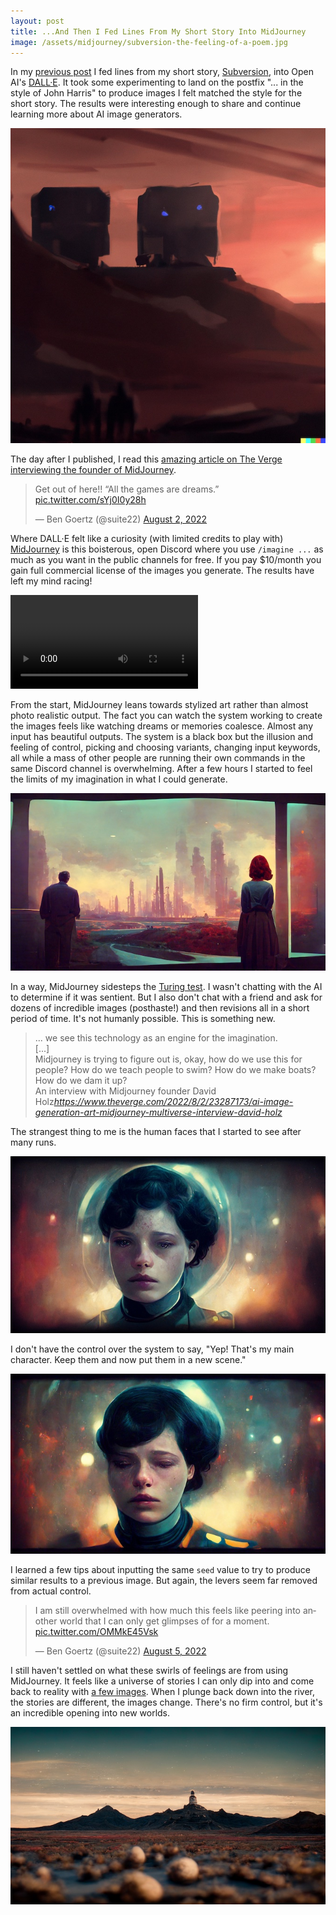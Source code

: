 ```yaml
---
layout: post
title: ...And Then I Fed Lines From My Short Story Into MidJourney
image: /assets/midjourney/subversion-the-feeling-of-a-poem.jpg
---
```


In my [previous post](/2022/08/01/creating-with-dalle/) I fed lines from my short story, [Subversion](/fiction/subversion), into Open AI's [DALL·E](https://openai.com/dall-e-2/). It took some experimenting to land on the postfix "... in the style of John Harris" to produce images I felt matched the style for the short story. The results were interesting enough to share and continue learning more about AI image generators.

![Example from DALL·E](/assets/dalle2-subversion-rouge-sunset.jpg)

The day after I published, I read this [amazing article on The Verge interviewing the founder of MidJourney](https://www.theverge.com/2022/8/2/23287173/ai-image-generation-art-midjourney-multiverse-interview-david-holz).

<blockquote class="twitter-tweet" data-dnt="true" data-theme="dark"><p lang="en" dir="ltr">Get out of here!! “All the games are dreams.” <a href="https://t.co/sYj0I0y28h">pic.twitter.com/sYj0I0y28h</a></p>&mdash; Ben Goertz (@suite22) <a href="https://twitter.com/suite22/status/1554518987446267910?ref_src=twsrc%5Etfw">August 2, 2022</a></blockquote> <script async src="https://platform.twitter.com/widgets.js" charset="utf-8"></script>

Where DALL·E felt like a curiosity (with limited credits to play with) [MidJourney](https://www.midjourney.com/) is this boisterous, open Discord where you use `/imagine ...` as much as you want in the public channels for free. If you pay $10/month you gain full commercial license of the images you generate. The results have left my mind racing!

![MidJourney Video Render](/assets/midjourney/midjourney-render-feeling-of-a-poem.mp4)

From the start, MidJourney leans towards stylized art rather than almost photo realistic output. The fact you can watch the system working to create the images feels like watching dreams or memories coalesce. Almost any input has beautiful outputs. The system is a black box but the illusion and feeling of control, picking and choosing variants, changing input keywords, all while a mass of other people are running their own commands in the same Discord channel is overwhelming. After a few hours I started to feel the limits of my imagination in what I could generate.

<a title="MidJourney Job Info" href="https://www.midjourney.com/app/jobs/4d6a0acc-09d1-43cc-b01f-91596c6fd053/"><img alt="MidJourney The Feeling of a Poem" src="/assets/midjourney/subversion-the-feeling-of-a-poem.jpg"></a>

In a way, MidJourney sidesteps the [Turing test](https://en.wikipedia.org/wiki/Turing_test). I wasn't chatting with the AI to determine if it was sentient. But I also don't chat with a friend and ask for dozens of incredible images (posthaste!) and then revisions all in a short period of time. It's not humanly possible. This is something new.

<blockquote class="quoteback" darkmode="true" data-title="An interview with Midjourney founder David Holz" data-author="David Holz" cite="https://www.theverge.com/2022/8/2/23287173/ai-image-generation-art-midjourney-multiverse-interview-david-holz">
<div>
... we see this technology as an engine for the imagination.<br>
[...]<br>
Midjourney is trying to figure out is, okay, how do we use this for people? How do we teach people to swim? How do we make boats? How do we dam it up?
</div>
<footer>An interview with Midjourney founder David Holz<cite><a href="https://www.theverge.com/2022/8/2/23287173/ai-image-generation-art-midjourney-multiverse-interview-david-holz">https://www.theverge.com/2022/8/2/23287173/ai-image-generation-art-midjourney-multiverse-interview-david-holz</a></cite></footer>
</blockquote><script src="https://cdn.jsdelivr.net/gh/Blogger-Peer-Review/quotebacks@1/quoteback.js"></script>

The strangest thing to me is the human faces that I started to see after many runs.

<a title="MidJourney Job Info" href="https://www.midjourney.com/app/jobs/7be7b230-f5a2-46dc-b2ac-eac33357f472/"><img alt="MidJourney A Character's Face" src="/assets/midjourney/midjourney-character-face.jpg"></a>

I don't have the control over the system to say, "Yep! That's my main character. Keep them and now put them in a new scene." 

<a title="MidJourney Job Info" href="https://www.midjourney.com/app/jobs/0533e5ca-598c-4ff2-8755-1d2a21af253a/"><img alt="MidJourney A Variant of The Character's Face" src="/assets/midjourney/midjourney-character-face2.jpg"></a>

I learned a few tips about inputting the same `seed` value to try to produce similar results to a previous image. But again, the levers seem far removed from actual control.

<blockquote class="twitter-tweet" data-dnt="true" data-theme="dark"><p lang="en" dir="ltr">I am still overwhelmed with how much this feels like peering into another world that I can only get glimpses of for a moment. <a href="https://t.co/OMMkE45Vsk">pic.twitter.com/OMMkE45Vsk</a></p>&mdash; Ben Goertz (@suite22) <a href="https://twitter.com/suite22/status/1555400662166278145?ref_src=twsrc%5Etfw">August 5, 2022</a></blockquote> <script async src="https://platform.twitter.com/widgets.js" charset="utf-8"></script>

I still haven't settled on what these swirls of feelings are from using MidJourney. It feels like a universe of stories I can only dip into and come back to reality with [a few images](https://www.midjourney.com/app/users/779155509735325768/). When I plunge back down into the river, the stories are different, the images change. There's no firm control, but it's an incredible opening into new worlds.

<a title="MidJourney Job Info" href="https://www.midjourney.com/app/jobs/0f008bfe-5a95-44e3-965b-ab1cbaa524e8/"><img alt="MidJourney A Telescope in the Distance" src="/assets/midjourney/midjourney-hilltop-telescope.jpg"></a>